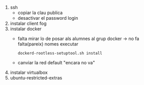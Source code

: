 1. ssh
    - copiar la clau publica
    - desactivar el password login
1. instalar client fog
1. instalar docker
    - falta mirar lo de posar als alumnes al grup docker -> no fa falta(pareix) nomes executar
  
      `dockerd-rootless-setuptool.sh install`
  
    - canviar la red default
      "encara no va"
1. instalar virtualbox
1. ubuntu-restricted-extras
